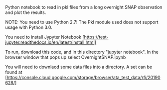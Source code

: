 Python notebook to read in pkl files from a long overnight SNAP observation and plot the results.

NOTE: You need to use Python 2.7! The Pkl module used does not support usage with Python 3.0.

You need to install Jypyter Notebook [https://test-jupyter.readthedocs.io/en/latest/install.html]

To run, download this code, and in this directory "jupyter notebook". In the browser window that pops up select OvernightSNAP.ipynb

You will need to downlaod some data files into a directory. A set can be found at [https://console.cloud.google.com/storage/browser/ata_test_data/rfi/20190628/]
